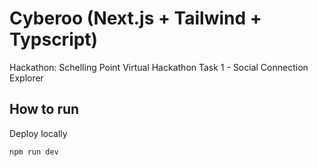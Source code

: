 # Cyberoo (Next.js + Tailwind + Typscript)

Hackathon: Schelling Point Virtual Hackathon
Task 1 - Social Connection Explorer

## How to run

Deploy locally 
```bash
npm run dev
```
